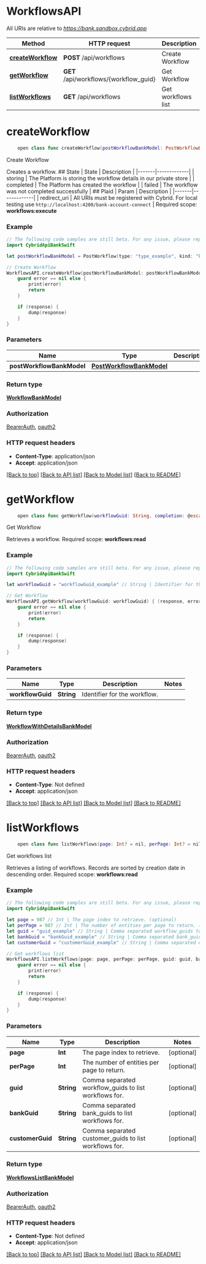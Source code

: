 # WorkflowsAPI

All URIs are relative to *https://bank.sandbox.cybrid.app*

Method | HTTP request | Description
------------- | ------------- | -------------
[**createWorkflow**](WorkflowsAPI.md#createworkflow) | **POST** /api/workflows | Create Workflow
[**getWorkflow**](WorkflowsAPI.md#getworkflow) | **GET** /api/workflows/{workflow_guid} | Get Workflow
[**listWorkflows**](WorkflowsAPI.md#listworkflows) | **GET** /api/workflows | Get workflows list


# **createWorkflow**
```swift
    open class func createWorkflow(postWorkflowBankModel: PostWorkflowBankModel, completion: @escaping (_ data: WorkflowBankModel?, _ error: Error?) -> Void)
```

Create Workflow

Creates a workflow.  ## State  | State | Description | |-------|-------------| | storing | The Platform is storing the workflow details in our private store | | completed | The Platform has created the workflow | | failed | The workflow was not completed successfully |  ## Plaid  | Param | Description | |-------|-------------| | redirect_uri | All URIs must be registered with Cybrid. For local testing use `http://localhost:4200/bank-account-connect` |    Required scope: **workflows:execute**

### Example
```swift
// The following code samples are still beta. For any issue, please report via http://github.com/OpenAPITools/openapi-generator/issues/new
import CybridApiBankSwift

let postWorkflowBankModel = PostWorkflow(type: "type_example", kind: "kind_example", customerGuid: "customerGuid_example", externalBankAccountGuid: "externalBankAccountGuid_example", language: "language_example", linkCustomizationName: "linkCustomizationName_example", redirectUri: "redirectUri_example", androidPackageName: "androidPackageName_example") // PostWorkflowBankModel | 

// Create Workflow
WorkflowsAPI.createWorkflow(postWorkflowBankModel: postWorkflowBankModel) { (response, error) in
    guard error == nil else {
        print(error)
        return
    }

    if (response) {
        dump(response)
    }
}
```

### Parameters

Name | Type | Description  | Notes
------------- | ------------- | ------------- | -------------
 **postWorkflowBankModel** | [**PostWorkflowBankModel**](PostWorkflowBankModel.md) |  | 

### Return type

[**WorkflowBankModel**](WorkflowBankModel.md)

### Authorization

[BearerAuth](../README.md#BearerAuth), [oauth2](../README.md#oauth2)

### HTTP request headers

 - **Content-Type**: application/json
 - **Accept**: application/json

[[Back to top]](#) [[Back to API list]](../README.md#documentation-for-api-endpoints) [[Back to Model list]](../README.md#documentation-for-models) [[Back to README]](../README.md)

# **getWorkflow**
```swift
    open class func getWorkflow(workflowGuid: String, completion: @escaping (_ data: WorkflowWithDetailsBankModel?, _ error: Error?) -> Void)
```

Get Workflow

Retrieves a workflow.  Required scope: **workflows:read**

### Example
```swift
// The following code samples are still beta. For any issue, please report via http://github.com/OpenAPITools/openapi-generator/issues/new
import CybridApiBankSwift

let workflowGuid = "workflowGuid_example" // String | Identifier for the workflow.

// Get Workflow
WorkflowsAPI.getWorkflow(workflowGuid: workflowGuid) { (response, error) in
    guard error == nil else {
        print(error)
        return
    }

    if (response) {
        dump(response)
    }
}
```

### Parameters

Name | Type | Description  | Notes
------------- | ------------- | ------------- | -------------
 **workflowGuid** | **String** | Identifier for the workflow. | 

### Return type

[**WorkflowWithDetailsBankModel**](WorkflowWithDetailsBankModel.md)

### Authorization

[BearerAuth](../README.md#BearerAuth), [oauth2](../README.md#oauth2)

### HTTP request headers

 - **Content-Type**: Not defined
 - **Accept**: application/json

[[Back to top]](#) [[Back to API list]](../README.md#documentation-for-api-endpoints) [[Back to Model list]](../README.md#documentation-for-models) [[Back to README]](../README.md)

# **listWorkflows**
```swift
    open class func listWorkflows(page: Int? = nil, perPage: Int? = nil, guid: String? = nil, bankGuid: String? = nil, customerGuid: String? = nil, completion: @escaping (_ data: WorkflowsListBankModel?, _ error: Error?) -> Void)
```

Get workflows list

Retrieves a listing of workflows. Records are sorted by creation date in descending order.  Required scope: **workflows:read**

### Example
```swift
// The following code samples are still beta. For any issue, please report via http://github.com/OpenAPITools/openapi-generator/issues/new
import CybridApiBankSwift

let page = 987 // Int | The page index to retrieve. (optional)
let perPage = 987 // Int | The number of entities per page to return. (optional)
let guid = "guid_example" // String | Comma separated workflow_guids to list workflows for. (optional)
let bankGuid = "bankGuid_example" // String | Comma separated bank_guids to list workflows for. (optional)
let customerGuid = "customerGuid_example" // String | Comma separated customer_guids to list workflows for. (optional)

// Get workflows list
WorkflowsAPI.listWorkflows(page: page, perPage: perPage, guid: guid, bankGuid: bankGuid, customerGuid: customerGuid) { (response, error) in
    guard error == nil else {
        print(error)
        return
    }

    if (response) {
        dump(response)
    }
}
```

### Parameters

Name | Type | Description  | Notes
------------- | ------------- | ------------- | -------------
 **page** | **Int** | The page index to retrieve. | [optional] 
 **perPage** | **Int** | The number of entities per page to return. | [optional] 
 **guid** | **String** | Comma separated workflow_guids to list workflows for. | [optional] 
 **bankGuid** | **String** | Comma separated bank_guids to list workflows for. | [optional] 
 **customerGuid** | **String** | Comma separated customer_guids to list workflows for. | [optional] 

### Return type

[**WorkflowsListBankModel**](WorkflowsListBankModel.md)

### Authorization

[BearerAuth](../README.md#BearerAuth), [oauth2](../README.md#oauth2)

### HTTP request headers

 - **Content-Type**: Not defined
 - **Accept**: application/json

[[Back to top]](#) [[Back to API list]](../README.md#documentation-for-api-endpoints) [[Back to Model list]](../README.md#documentation-for-models) [[Back to README]](../README.md)

